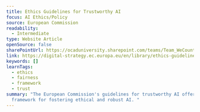 ```yaml
---
title: Ethics Guidelines for Trustworthy AI
focus: AI Ethics/Policy
source: European Commission
readability:
  - Intermediate
type: Website Article
openSource: false
sharePointUrl: https://ocaduniversity.sharepoint.com/teams/Team_WeCount/Shared%20Documents/Resources%20and%20Tools/Literature%20(curated)/Ethics%20Guidelines%20for%20Trustworthy%20AI.pdf
link: https://digital-strategy.ec.europa.eu/en/library/ethics-guidelines-trustworthy-ai
keywords: []
learnTags:
  - ethics
  - fairness
  - framework
  - trust
summary: "The European Commission's guidelines for trustworthy AI offers a
  framework for fostering ethical and robust AI. "
---
```

